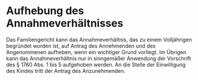 # Aufhebung des Annahmeverhältnisses

Das Familiengericht kann das Annahmeverhältnis, das zu einem Volljährigen begründet worden ist, auf Antrag des Annehmenden und des Angenommenen aufheben, wenn ein wichtiger Grund vorliegt. Im Übrigen kann das Annahmeverhältnis nur in sinngemäßer Anwendung der Vorschrift des § 1760 Abs. 1 bis 5 aufgehoben werden. An die Stelle der Einwilligung des Kindes tritt der Antrag des Anzunehmenden. 

